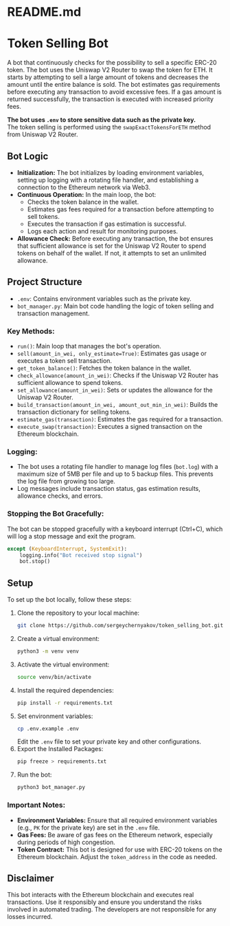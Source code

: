 # README.md

# Token Selling Bot

A bot that continuously checks for the possibility to sell a specific ERC-20 token. The bot uses the Uniswap V2 Router to swap the token for ETH. It starts by attempting to sell a large amount of tokens and decreases the amount until the entire balance is sold. The bot estimates gas requirements before executing any transaction to avoid excessive fees. If a gas amount is returned successfully, the transaction is executed with increased priority fees.

**The bot uses `.env` to store sensitive data such as the private key.**  
The token selling is performed using the `swapExactTokensForETH` method from Uniswap V2 Router.

## Bot Logic
- **Initialization:** The bot initializes by loading environment variables, setting up logging with a rotating file handler, and establishing a connection to the Ethereum network via Web3.
- **Continuous Operation:** In the main loop, the bot:
  - Checks the token balance in the wallet.
  - Estimates gas fees required for a transaction before attempting to sell tokens.
  - Executes the transaction if gas estimation is successful.
  - Logs each action and result for monitoring purposes.
- **Allowance Check:** Before executing any transaction, the bot ensures that sufficient allowance is set for the Uniswap V2 Router to spend tokens on behalf of the wallet. If not, it attempts to set an unlimited allowance.

## Project Structure
- `.env`: Contains environment variables such as the private key.
- `bot_manager.py`: Main bot code handling the logic of token selling and transaction management.

### Key Methods:
- `run()`: Main loop that manages the bot's operation.
- `sell(amount_in_wei, only_estimate=True)`: Estimates gas usage or executes a token sell transaction.
- `get_token_balance()`: Fetches the token balance in the wallet.
- `check_allowance(amount_in_wei)`: Checks if the Uniswap V2 Router has sufficient allowance to spend tokens.
- `set_allowance(amount_in_wei)`: Sets or updates the allowance for the Uniswap V2 Router.
- `build_transaction(amount_in_wei, amount_out_min_in_wei)`: Builds the transaction dictionary for selling tokens.
- `estimate_gas(transaction)`: Estimates the gas required for a transaction.
- `execute_swap(transaction)`: Executes a signed transaction on the Ethereum blockchain.

### Logging:
- The bot uses a rotating file handler to manage log files (`bot.log`) with a maximum size of 5MB per file and up to 5 backup files. This prevents the log file from growing too large.
- Log messages include transaction status, gas estimation results, allowance checks, and errors.

### Stopping the Bot Gracefully:
The bot can be stopped gracefully with a keyboard interrupt (Ctrl+C), which will log a stop message and exit the program.

```python
except (KeyboardInterrupt, SystemExit):
    logging.info("Bot received stop signal")
    bot.stop()
```

## Setup

To set up the bot locally, follow these steps:

1. Clone the repository to your local machine:
    ```sh
    git clone https://github.com/sergeychernyakov/token_selling_bot.git
    ```
2. Create a virtual environment:
    ```sh
    python3 -m venv venv
    ```
3. Activate the virtual environment:
    ```sh
    source venv/bin/activate
    ```
4. Install the required dependencies:
    ```sh
    pip install -r requirements.txt
    ```
5. Set environment variables:
    ```sh
    cp .env.example .env
    ```
    Edit the `.env` file to set your private key and other configurations.
6. Export the Installed Packages:
    ```sh
    pip freeze > requirements.txt
    ```
7. Run the bot:
    ```sh
    python3 bot_manager.py
    ```

### Important Notes:
- **Environment Variables:** Ensure that all required environment variables (e.g., `PK` for the private key) are set in the `.env` file.
- **Gas Fees:** Be aware of gas fees on the Ethereum network, especially during periods of high congestion.
- **Token Contract:** This bot is designed for use with ERC-20 tokens on the Ethereum blockchain. Adjust the `token_address` in the code as needed.

## Disclaimer
This bot interacts with the Ethereum blockchain and executes real transactions. Use it responsibly and ensure you understand the risks involved in automated trading. The developers are not responsible for any losses incurred.
